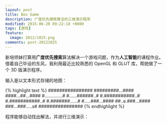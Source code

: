 ```yaml
---
layout: post
title: Box Game
description: 广度优先搜索算法的三维演示程序
modified: 2015-06-20 09:22:18 +0800
tags: [游戏]
feature:
  image: 2012/1025.png
comments: post-20121025
---
```


新培师妹打算用**广度优先搜索**算法解决一个游戏问题，作为**人工智能**的课程作业。借着自己毕设的东风，我利用最近比较熟悉的 OpenGL 和 GLUT 库，帮她做了一个 3D 版演示程序。

输入是以文本形式存储的地图：

{% highlight text %}
################
#########...####
####...##...####
#..............#
#......######..#
#.###########..#
#.###########..#
#.#######......#
#.....###...####
##..e.###...####
###...###.....s#
################
{% endhighlight %}

程序能够自动找出解法，并进行三维演示：

<img src="{{ site.baseurl }}/assets/images/2012/1025-1.gif" class="am-img-responsive" alt=""/>
